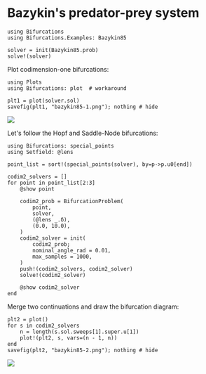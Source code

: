 # Bazykin's predator-prey system

```@example bazykin85
using Bifurcations
using Bifurcations.Examples: Bazykin85

solver = init(Bazykin85.prob)
solve!(solver)
```

Plot codimension-one bifurcations:

```@example bazykin85
using Plots
using Bifurcations: plot  # workaround

plt1 = plot(solver.sol)
savefig(plt1, "bazykin85-1.png"); nothing # hide
```

![](bazykin85-1.png)

Let's follow the Hopf and Saddle-Node bifurcations:

```@example bazykin85
using Bifurcations: special_points
using Setfield: @lens

point_list = sort!(special_points(solver), by=p->p.u0[end])

codim2_solvers = []
for point in point_list[2:3]
    @show point

    codim2_prob = BifurcationProblem(
        point,
        solver,
        (@lens _.δ),
        (0.0, 10.0),
    )
    codim2_solver = init(
        codim2_prob;
        nominal_angle_rad = 0.01,
        max_samples = 1000,
    )
    push!(codim2_solvers, codim2_solver)
    solve!(codim2_solver)

    @show codim2_solver
end
```

Merge two continuations and draw the bifurcation diagram:

```@example bazykin85
plt2 = plot()
for s in codim2_solvers
    n = length(s.sol.sweeps[1].super.u[1])
    plot!(plt2, s, vars=(n - 1, n))
end
savefig(plt2, "bazykin85-2.png"); nothing # hide
```

![](bazykin85-2.png)
